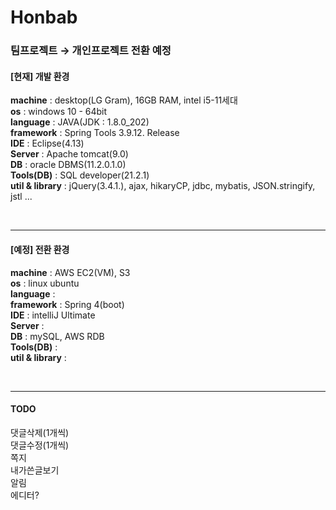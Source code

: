 <h1> Honbab </h1>
<h3>팀프로젝트 → 개인프로젝트 전환 예정</h3>

<h4>[현재] 개발 환경</h4>
<b>machine</b> : desktop(LG Gram), 16GB RAM, intel i5-11세대 <br>
<b>os</b> : windows 10 - 64bit <br> 
<b>language</b> : JAVA(JDK : 1.8.0_202) <br>
<b>framework</b> : Spring Tools 3.9.12. Release  <br>
<b>IDE</b> : Eclipse(4.13)  <br>
<b>Server</b> : Apache tomcat(9.0)  <br>
<b>DB</b> : oracle DBMS(11.2.0.1.0)  <br>
<b>Tools(DB)</b> : SQL developer(21.2.1)  <br>
<b>util & library</b> : jQuery(3.4.1.), ajax, hikaryCP, jdbc, mybatis, JSON.stringify, jstl ...  <br>
  
<br><hr>
  
<h4>[예정] 전환 환경</h4>
<b>machine</b> : AWS EC2(VM), S3	 <br>
<b>os</b> : linux ubuntu  <br>
<b>language</b> :  <br>
<b>framework</b> : Spring 4(boot)  <br>
<b>IDE</b> : intelliJ Ultimate  <br>
<b>Server</b> :  <br>
<b>DB</b> : mySQL, AWS RDB  <br>
<b>Tools(DB)</b> :  <br>
<b>util & library</b> :  <br>

<br><hr>

<h4>TODO</h4>
댓글삭제(1개씩)<br>
댓글수정(1개씩)<br>
쪽지<br>
내가쓴글보기<br>
알림<br>
에디터?<br>
